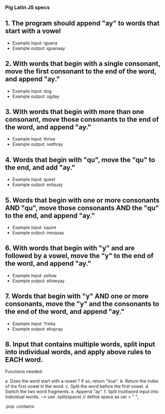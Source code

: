 ### Pig Latin JS specs

## 1. The program should append "ay" to words that start with a vowel
* Example input: iguana
* Example output: iguanaay

## 2. With words that begin with a single consonant, move the first consonant to the end of the word, and append "ay."
* Example input: dog
* Example output: ogday

## 3. With words that begin with more than one consonant, move those consonants to the end of the word, and append "ay."
* Example input: thrive
* Example output: ivethray

## 4. Words that begin with "qu", move the "qu" to the end, and add "ay."
* Example input: quest
* Example output: estquay

## 5. Words that begin with one or more consonants AND "qu", move those consonants AND the "qu" to the end, and append "ay."
* Example input: squire
* Example output: iresquay

## 6. With words that begin with "y" and are followed by a vowel, move the "y" to the end of the word, and append "ay."
* Example input: yellow
* Example output: ellowyay

## 7. Words that begin with "y" AND one or more consonants, move the "y" and the consonants to the end of the word, and append "ay."
* Example input: Yreka
* Example output: ekayray

## 8. Input that contains multiple words, split input into individual words, and apply above rules to EACH word.

Functions needed:

a. Does the word start with a vowel ? If so, return "true".
b. Return the index of the first vowel in the word.
c. Split the word before the first vowel.
d. Switch the two word fragments.
e. Append "ay".
f. Split multiword input into individual words. --> use .split(space) // define space as var = " ";

.pop
.contains
